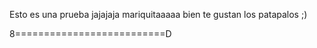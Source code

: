 Esto es una prueba
jajajaja mariquitaaaaa bien te gustan los patapalos ;)




8==========================D
